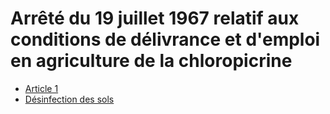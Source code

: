# Arrêté du 19 juillet 1967 relatif aux conditions de délivrance et d'emploi en agriculture de la chloropicrine

- [Article 1](article-1.md)
- [Désinfection des sols](desinfection-des-sols)
